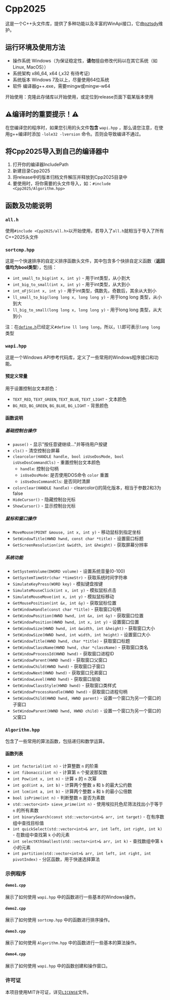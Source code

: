 # Cpp2025

这是一个C++头文件库，提供了多种功能以及丰富的WinApi接口，它由[pztsdy](http://www.github.com/pztsdy)维护。

## 运行环境及使用方法
- 操作系统
  Windows（为保证稳定性，**请勿**擅自修改代码以在其它系统（如Linux, MacOS））
- 系统架构
  x86_64, x64 \(,x32 有待考证\)
- 系统版本
  Windows 7及以上，尽量使用64位系统
- 软件
  编译器g++.exe，需要mingw或mingw-w64

开始使用：克隆此存储库以开始使用，或定位到release页面下载某版本使用

## ⚠编译时的重要提示！⚠
在您编译您的程序时，如果您引用的头文件**包含** `wapi.hpp` ，那么请您注意，在使用g++编译时添加 `-lole32 -lversion` 命令。否则会导致编译不通过。

## 将Cpp2025导入到自己的编译器中
1. 打开你的编译器IncludePath
2. 新建目录Cpp2025
3. 将release中的版本归档文件解压并释放到Cpp2025目录中
4. 要使用时，将你需要的头文件导入，如：`#include <Cpp2025/Algorithm.hpp>`

## 函数及功能说明

### `all.h`
使用`#include <Cpp2025/all.h>`以开始使用，若导入了`all.h`就相当于导入了所有C++2025头文件

### `sortcmp.hpp`
这是一个快速排序的自定义排序函数头文件，其中包含多个快排自定义函数（**返回值均为bool类型**），包括：
- `int_small_to_big(int x, int y)` - 用于int类型，从小到大
- `int_big_to_small(int x, int y)` - 用于int类型，从大到小
- `int_oFjS(int x, int y)` - 用于int类型，偶数先，奇数后，其余从大到小
- `ll_small_to_big(long long x, long long y)` - 用于long long 类型，从小到大
- `ll_big_to_small(long long x, long long y)` - 用于long long 类型，从大到小

注：在[`define.h`](define.h)已经定义`#define ll long long`，所以，`ll`即可表示`long long` 类型

### `wapi.hpp`
这是一个Windows API参考代码库，定义了一些常用的Windows程序接口和功能。

#### 预定义常量
用于设置控制台文本颜色：
- `TEXT_RED`, `TEXT_GREEN`, `TEXT_BLUE`, `TEXT_LIGHT` - 文本颜色
- `BG_RED`, `BG_GREEN`, `BG_BLUE`, `BG_LIGHT` - 背景颜色

#### 函数说明
##### 基础控制台操作
- `pause()` - 显示"按任意键继续..."并等待用户按键
- `cls()` - 清空控制台屏幕
- `clearcolor(HANDLE handle, bool isUseDosMode, bool isUseDosCommandCls)` - 重置控制台文本颜色
  - `handle`: 控制台句柄
  - `isUseDosMode`: 是否使用DOS命令 `color` 重置
  - `isUseDosCommandCls`: 是否同时清屏
- `colorclear(HANDLE handle)` - clearcolor()的简化版本，相当于参数2和3为false
- `HideCursor()` - 隐藏控制台光标
- `ShowCursor()` - 显示控制台光标

##### 鼠标和窗口操作
- `MoveMouse(POINT &mouse, int x, int y)` - 移动鼠标到指定坐标
- `SetWindowTitle(HWND hwnd, const char *title)` - 设置窗口标题
- `GetScreenResolution(int &width, int &height)` - 获取屏幕分辨率

##### 系统功能
- `SetSystemVolume(DWORD volume)` - 设置系统音量(0-100)
- `GetSystemTimeStr(char *timeStr)` - 获取系统时间字符串
- `SimulateKeyPress(WORD key)` - 模拟键盘按键
- `SimulateMouseClick(int x, int y)` - 模拟鼠标点击
- `SimulateMouseMove(int x, int y)` - 模拟鼠标移动
- `GetMousePosition(int &x, int &y)` - 获取鼠标位置
- `GetWindowHandle(const char *title)` - 获取窗口句柄
- `GetWindowPosition(HWND hwnd, int &x, int &y)` - 获取窗口位置
- `SetWindowPosition(HWND hwnd, int x, int y)` - 设置窗口位置
- `GetWindowSize(HWND hwnd, int &width, int &height)` - 获取窗口大小
- `SetWindowSize(HWND hwnd, int width, int height)` - 设置窗口大小
- `GetWindowTitle(HWND hwnd, char *title)` - 获取窗口标题
- `GetWindowClassName(HWND hwnd, char *className)` - 获取窗口类名
- `GetWindowProcessId(HWND hwnd)` - 获取窗口进程ID
- `GetWindowParent(HWND hwnd)` - 获取窗口父窗口
- `GetWindowChild(HWND hwnd)` - 获取窗口子窗口
- `GetWindowNext(HWND hwnd)` - 获取窗口兄弟窗口
- `GetWindowLevel(HWND hwnd)` - 获取窗口层级
- `GetWindowClassStyle(HWND hwnd)` - 获取窗口类样式
- `GetWindowProcessHandle(HWND hwnd)` - 获取窗口进程句柄
- `SetWindowChild(HWND hwnd, HWND parent)` - 设置一个窗口为另一个窗口的子窗口
- `SetWindowParent(HWND hwnd, HWND child)` - 设置一个窗口为另一个窗口的父窗口

### `Algorithm.hpp`
包含了一些常用的算法函数，包括递归和数学运算。

#### 函数列表
- `int factorial(int n)` - 计算整数 `n` 的阶乘
- `int fibonacci(int n)` - 计算第 `n` 个斐波那契数
- `int Pow(int x, int n)` - 计算 `x` 的 `n` 次幂
- `int gcd(int a, int b)` - 计算两个整数 `a` 和 `b` 的最大公约数
- `int lcm(int a, int b)` - 计算两个整数 `a` 和 `b` 的最小公倍数
- `bool isPrime(int n)` - 判断整数 `n` 是否为素数
- `std::vector<int> sieve_prime(int n)` - 使用埃拉托色尼筛法找出小于等于 `n` 的所有素数
- `int binarySearch(const std::vector<int>& arr, int target)` - 在有序数组中查找目标值
- `int quickSelect(std::vector<int>& arr, int left, int right, int k)` - 在数组中查找第 `k` 小的元素
- `int selectKthSmallest(std::vector<int>& arr, int k)` - 查找数组中第 `k` 小的元素
- `int partition(std::vector<int>& arr, int left, int right, int pivotIndex)` - 分区函数，用于快速选择算法

### 示例程序
#### `demo1.cpp`
展示了如何使用 `wapi.hpp` 中的函数进行一些基本的Windows操作。

#### `demo2.cpp`
展示了如何使用 `sortcmp.hpp` 中的函数进行排序操作。

#### `demo3.cpp`
展示了如何使用 `Algorithm.hpp` 中的函数进行一些基本的算法操作。

#### `demo4.cpp`
展示了如何使用 `wapi.hpp` 中的函数创建和操作窗口。

### 许可证
本项目使用MIT许可证，详见[`LICENSE`](LICENSE)文件。
